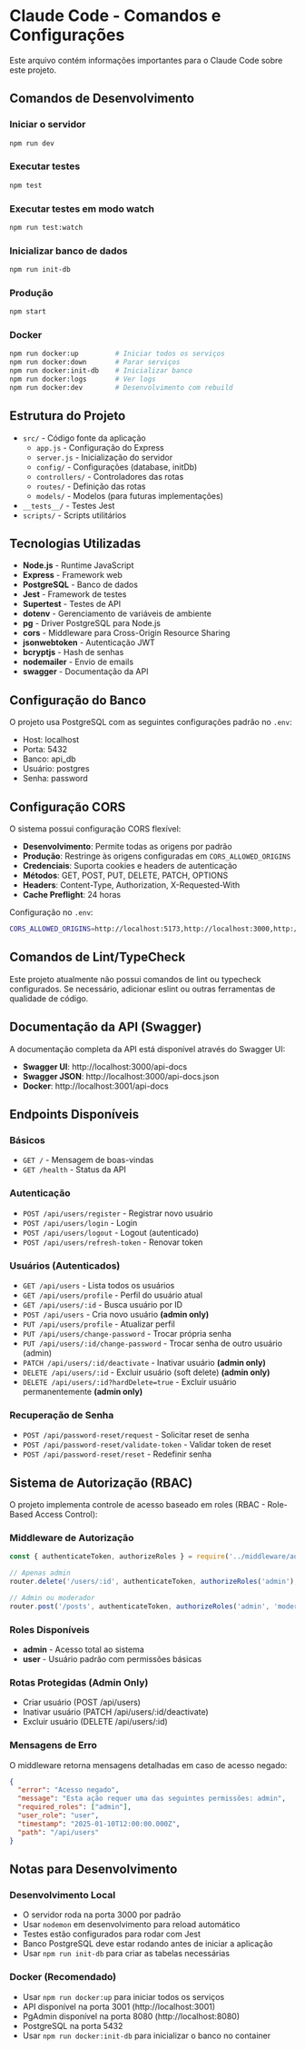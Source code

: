 # Claude Code - Comandos e Configurações

Este arquivo contém informações importantes para o Claude Code sobre este projeto.

## Comandos de Desenvolvimento

### Iniciar o servidor
```bash
npm run dev
```

### Executar testes
```bash
npm test
```

### Executar testes em modo watch
```bash
npm run test:watch
```

### Inicializar banco de dados
```bash
npm run init-db
```

### Produção
```bash
npm start
```

### Docker
```bash
npm run docker:up         # Iniciar todos os serviços
npm run docker:down       # Parar serviços
npm run docker:init-db    # Inicializar banco
npm run docker:logs       # Ver logs
npm run docker:dev        # Desenvolvimento com rebuild
```

## Estrutura do Projeto

- `src/` - Código fonte da aplicação
  - `app.js` - Configuração do Express
  - `server.js` - Inicialização do servidor
  - `config/` - Configurações (database, initDb)
  - `controllers/` - Controladores das rotas
  - `routes/` - Definição das rotas
  - `models/` - Modelos (para futuras implementações)
- `__tests__/` - Testes Jest
- `scripts/` - Scripts utilitários

## Tecnologias Utilizadas

- **Node.js** - Runtime JavaScript
- **Express** - Framework web
- **PostgreSQL** - Banco de dados
- **Jest** - Framework de testes
- **Supertest** - Testes de API
- **dotenv** - Gerenciamento de variáveis de ambiente
- **pg** - Driver PostgreSQL para Node.js
- **cors** - Middleware para Cross-Origin Resource Sharing
- **jsonwebtoken** - Autenticação JWT
- **bcryptjs** - Hash de senhas
- **nodemailer** - Envio de emails
- **swagger** - Documentação da API

## Configuração do Banco

O projeto usa PostgreSQL com as seguintes configurações padrão no `.env`:
- Host: localhost
- Porta: 5432
- Banco: api_db
- Usuário: postgres
- Senha: password

## Configuração CORS

O sistema possui configuração CORS flexível:
- **Desenvolvimento**: Permite todas as origens por padrão
- **Produção**: Restringe às origens configuradas em `CORS_ALLOWED_ORIGINS`
- **Credenciais**: Suporta cookies e headers de autenticação
- **Métodos**: GET, POST, PUT, DELETE, PATCH, OPTIONS
- **Headers**: Content-Type, Authorization, X-Requested-With
- **Cache Preflight**: 24 horas

Configuração no `.env`:
```bash
CORS_ALLOWED_ORIGINS=http://localhost:5173,http://localhost:3000,http://localhost:3001
```

## Comandos de Lint/TypeCheck

Este projeto atualmente não possui comandos de lint ou typecheck configurados.
Se necessário, adicionar eslint ou outras ferramentas de qualidade de código.

## Documentação da API (Swagger)

A documentação completa da API está disponível através do Swagger UI:
- **Swagger UI**: http://localhost:3000/api-docs
- **Swagger JSON**: http://localhost:3000/api-docs.json
- **Docker**: http://localhost:3001/api-docs

## Endpoints Disponíveis

### Básicos
- `GET /` - Mensagem de boas-vindas
- `GET /health` - Status da API

### Autenticação
- `POST /api/users/register` - Registrar novo usuário
- `POST /api/users/login` - Login
- `POST /api/users/logout` - Logout (autenticado)
- `POST /api/users/refresh-token` - Renovar token

### Usuários (Autenticados)
- `GET /api/users` - Lista todos os usuários
- `GET /api/users/profile` - Perfil do usuário atual
- `GET /api/users/:id` - Busca usuário por ID
- `POST /api/users` - Cria novo usuário **(admin only)**
- `PUT /api/users/profile` - Atualizar perfil
- `PUT /api/users/change-password` - Trocar própria senha
- `PUT /api/users/:id/change-password` - Trocar senha de outro usuário (admin)
- `PATCH /api/users/:id/deactivate` - Inativar usuário **(admin only)**
- `DELETE /api/users/:id` - Excluir usuário (soft delete) **(admin only)**
- `DELETE /api/users/:id?hardDelete=true` - Excluir usuário permanentemente **(admin only)**

### Recuperação de Senha
- `POST /api/password-reset/request` - Solicitar reset de senha
- `POST /api/password-reset/validate-token` - Validar token de reset
- `POST /api/password-reset/reset` - Redefinir senha

## Sistema de Autorização (RBAC)

O projeto implementa controle de acesso baseado em roles (RBAC - Role-Based Access Control):

### Middleware de Autorização
```javascript
const { authenticateToken, authorizeRoles } = require('../middleware/auth');

// Apenas admin
router.delete('/users/:id', authenticateToken, authorizeRoles('admin'), deleteUser);

// Admin ou moderador
router.post('/posts', authenticateToken, authorizeRoles('admin', 'moderator'), createPost);
```

### Roles Disponíveis
- **admin** - Acesso total ao sistema
- **user** - Usuário padrão com permissões básicas

### Rotas Protegidas (Admin Only)
- Criar usuário (POST /api/users)
- Inativar usuário (PATCH /api/users/:id/deactivate)
- Excluir usuário (DELETE /api/users/:id)

### Mensagens de Erro
O middleware retorna mensagens detalhadas em caso de acesso negado:
```json
{
  "error": "Acesso negado",
  "message": "Esta ação requer uma das seguintes permissões: admin",
  "required_roles": ["admin"],
  "user_role": "user",
  "timestamp": "2025-01-10T12:00:00.000Z",
  "path": "/api/users"
}
```

## Notas para Desenvolvimento

### Desenvolvimento Local
- O servidor roda na porta 3000 por padrão
- Usar `nodemon` em desenvolvimento para reload automático
- Testes estão configurados para rodar com Jest
- Banco PostgreSQL deve estar rodando antes de iniciar a aplicação
- Usar `npm run init-db` para criar as tabelas necessárias

### Docker (Recomendado)
- Usar `npm run docker:up` para iniciar todos os serviços
- API disponível na porta 3001 (http://localhost:3001)
- PgAdmin disponível na porta 8080 (http://localhost:8080)
- PostgreSQL na porta 5432
- Usar `npm run docker:init-db` para inicializar o banco no container